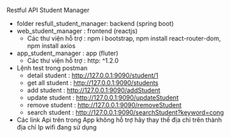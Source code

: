 Restful API Student Manager

- folder resfull_student_manager: backend (spring boot)
- web_student_manager : frontend (reactjs)
  + Các thư viện hỗ trợ : npm i bootstrap, npm install react-router-dom, npm install axios
- app_student_manager : app (fluter)
  + Các thư viện hỗ trợ : http: ^1.2.0
- Lệnh test trong postman
  + detail student : http://127.0.0.1:9090/student/1
  + get all student : http://127.0.0.1:9090/students
  + add student : http://127.0.0.1:9090/addStudent
  + update student : http://127.0.0.1:9090/updateStudent
  + remove student : http://127.0.0.1:9090/removeStudent
  + search student : http://127.0.0.1:9090/searchStudent?keyword=cong
- Các link Api trên trong App không hỗ trợ hãy thay thế địa chỉ trên thành địa chỉ Ip wifi đang sử dụng
